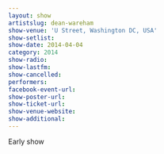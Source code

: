 ```yaml
---
layout: show
artistslug: dean-wareham
show-venue: 'U Street, Washington DC, USA'
show-setlist: 
show-date: 2014-04-04
category: 2014
show-radio: 
show-lastfm: 
show-cancelled: 
performers: 
facebook-event-url: 
show-poster-url: 
show-ticket-url: 
show-venue-website: 
show-additional: 
---
```


Early show